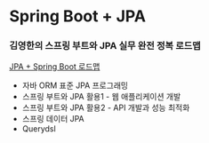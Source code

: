 # Spring Boot + JPA

### 김영한의 스프링 부트와 JPA 실무 완전 정복 로드맵
[JPA + Spring Boot 로드맵](https://www.inflearn.com/roadmaps/149)

- 자바 ORM 표준 JPA 프로그래밍
- 스프링 부트와 JPA 활용1 - 웹 애플리케이션 개발
- 스프링 부트와 JPA 활용2 - API 개발과 성능 최적화
- 스프링 데이터 JPA
- Querydsl 
